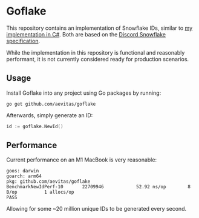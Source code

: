 # Goflake

This repository contains an implementation of Snowflake IDs, similar to [my implementation in C#](https://github.com/aevitas/flakeid/). Both are based on the [Discord Snowflake specification](https://discord.com/developers/docs/reference).

While the implementation in this repository is functional and reasonably performant, it is not currently considered ready for production scenarios.

## Usage

Install Goflake into any project using Go packages by running:

```
go get github.com/aevitas/goflake
```

Afterwards, simply generate an ID:

```go
id := goflake.NewId()
```

## Performance

Current performance on an M1 MacBook is very reasonable:
```
goos: darwin
goarch: arm64
pkg: github.com/aevitas/goflake
BenchmarkNewIdPerf-10    	22709946	        52.92 ns/op	       8 B/op	       1 allocs/op
PASS
```

Allowing for some ~20 million unique IDs to be generated every second.
